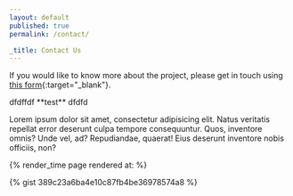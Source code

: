 ```yaml
---
layout: default
published: true
permalink: /contact/

_title: Contact Us
---
```

If you would like to know more about the project, please get in touch using [this form](https://docs.google.com/forms/d/e/1FAIpQLSeJPo89BWV6CSseAzENITkwPaqKHXE9zyGz_fniwiwOig4uTw/viewform){:target="_blank"}.

<div>
	<p>dfdffdf **test** dfdfd</p>
	<p>Lorem ipsum dolor sit amet, consectetur adipisicing elit. Natus veritatis repellat error deserunt culpa tempore consequuntur. Quos, inventore omnis? Unde vel, ad? Repudiandae, quaerat! Eius deserunt inventore nobis officiis, non?</p>
</div>

{% render_time page rendered at: %}

{% gist 389c23a6ba4e10c87fb4be36978574a8 %}